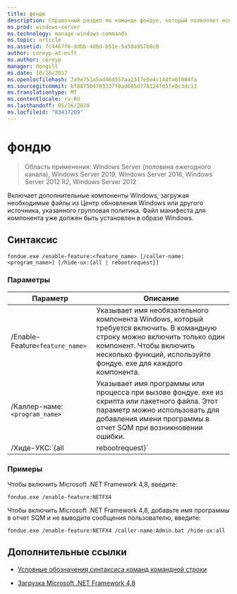 ```yaml
---
title: фондю
description: Справочный раздел по команде фондуе, который позволяет использовать дополнительные функции Windows путем загрузки необходимых файлов из Центр обновления Windows или другого источника, указанного в групповая политика.
ms.prod: windows-server
ms.technology: manage-windows-commands
ms.topic: article
ms.assetid: fc4467f6-ddbb-4d6d-b51e-5a50a957b8c0
author: coreyp-at-msft
ms.author: coreyp
manager: dongill
ms.date: 10/16/2017
ms.openlocfilehash: 7a9e751a5ad46d557aa2317ebe4c144fa6f004fa
ms.sourcegitcommit: bf887504703337f8ad685d778124f65fe8c3dc13
ms.translationtype: MT
ms.contentlocale: ru-RU
ms.lasthandoff: 05/16/2020
ms.locfileid: "83437209"
---
```

# <a name="fondue"></a>фондю

> Область применения: Windows Server (половина ежегодного канала), Windows Server 2019, Windows Server 2016, Windows Server 2012 R2, Windows Server 2012

Включает дополнительные компоненты Windows, загружая необходимые файлы из Центр обновления Windows или другого источника, указанного групповая политика. Файл манифеста для компонента уже должен быть установлен в образе Windows.

## <a name="syntax"></a>Синтаксис

```
fondue.exe /enable-feature:<feature_name> [/caller-name:<program_name>] [/hide-ux:{all | rebootrequest}]
```

### <a name="parameters"></a>Параметры

| Параметр | Описание |
| --------- | ----------- |
| /Enable-Feature`<feature_name>` | Указывает имя необязательного компонента Windows, который требуется включить. В командную строку можно включить только один компонент. Чтобы включить несколько функций, используйте фондуе. exe для каждого компонента. |
| /Каллер-наме:`<program_name>` | Указывает имя программы или процесса при вызове фондуе. exe из скрипта или пакетного файла. Этот параметр можно использовать для добавления имени программы в отчет SQM при возникновении ошибки. |
| /Хиде-УКС:`{all | rebootrequest}` | Используйте **ALL** , чтобы скрыть все сообщения для пользователя, включая ход выполнения и запросы разрешений на доступ к центр обновления Windows. Если требуется разрешение, операция завершится ошибкой.<p>Используйте **ребутрекуест** , чтобы скрыть только пользовательские сообщения, запрашивающие разрешение на перезагрузку компьютера. Используйте этот параметр, если у вас есть сценарий, управляющий запросами на перезагрузку. |

### <a name="examples"></a>Примеры

Чтобы включить Microsoft .NET Framework 4,8, введите:

```
fondue.exe /enable-feature:NETFX4
```

Чтобы включить Microsoft .NET Framework 4,8, добавьте имя программы в отчет SQM и не выводите сообщения пользователю, введите:

```
fondue.exe /enable-feature:NETFX4 /caller-name:Admin.bat /hide-ux:all
```

## <a name="additional-references"></a>Дополнительные ссылки

- [Условные обозначения синтаксиса команд командной строки](command-line-syntax-key.md)

- [Загрузка Microsoft .NET Framework 4,8](https://dotnet.microsoft.com/download/dotnet-framework/net48)
